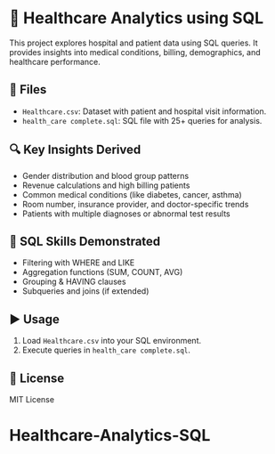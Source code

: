 # 🏥 Healthcare Analytics using SQL

This project explores hospital and patient data using SQL queries. It provides insights into medical conditions, billing, demographics, and healthcare performance.

## 📁 Files
- `Healthcare.csv`: Dataset with patient and hospital visit information.
- `health_care complete.sql`: SQL file with 25+ queries for analysis.

## 🔍 Key Insights Derived
- Gender distribution and blood group patterns
- Revenue calculations and high billing patients
- Common medical conditions (like diabetes, cancer, asthma)
- Room number, insurance provider, and doctor-specific trends
- Patients with multiple diagnoses or abnormal test results

## 🧠 SQL Skills Demonstrated
- Filtering with WHERE and LIKE
- Aggregation functions (SUM, COUNT, AVG)
- Grouping & HAVING clauses
- Subqueries and joins (if extended)

## ▶️ Usage
1. Load `Healthcare.csv` into your SQL environment.
2. Execute queries in `health_care complete.sql`.


## 📄 License
MIT License
# Healthcare-Analytics-SQL
